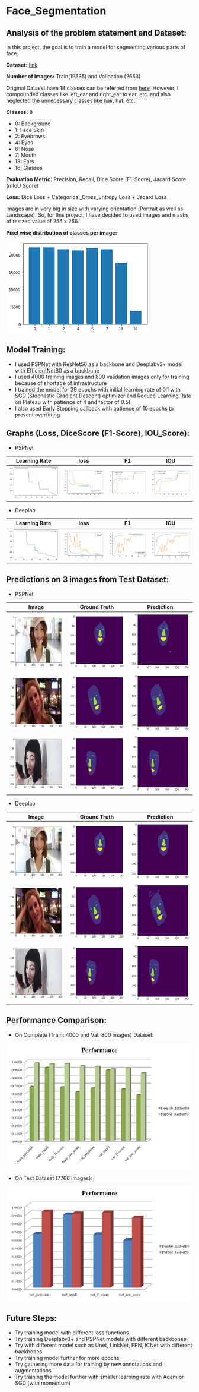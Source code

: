 # Face_Segmentation

## Analysis of the problem statement and Dataset:
In this project, the goal is to train a model for segmenting various parts of face.

**Dataset:** [link](https://www.kaggle.com/datasets/ashish2001/multiclass-face-segmentation)

**Number of Images:** Train(19535) and Validation (2653)

Original Dataset have 18 classes can be referred from [here](https://www.kaggle.com/datasets/ashish2001/512x512-face-parsing-segmentation-tfrecords), However, I compounded classes like left_ear and right_ear to ear, etc. and also neglected the unnecessary classes like hair, hat, etc. 

**Classes:** 8   
- 0: Background
- 1: Face Skin
- 2: Eyebrows
- 4: Eyes
- 6: Nose
- 7: Mouth
- 13: Ears
- 16: Glasses
  
**Evaluation Metric:** Precision, Recall, Dice Score (F1-Score), Jacard Score (mIoU Score)

**Loss:** Dice Loss + Categorical_Cross_Entropy Loss + Jacard Loss

Images are in very big in size with varying orientation (Portrait as well as Landscape). So, for this project, I have decided to used images and masks of resized
value of 256 x 256.

**Pixel wise distribution of classes per image:**

![Distribution of Dataset](https://github.com/tshr-d-dragon/Face_Segmentation/blob/main/Distribution%20of%20Dataset.png)

## Model Training:
- I used PSPNet with ResNet50 as a backbone and Deeplabv3+ model with EfficientNetB0 as a backbone
- I used 4000 training images and 800 validation images only for training because of shortage of infrastructure
- I trained the model for 39 epochs with initial learning rate of 0.1 with SGD (Stochastic Gradient Descent) optimizer and Reduce Learning Rate on Plateau with patience of 4 and factor of 0.5)
- I also used Early Stopping callback with patience of 10 epochs to prevent overfitting


## Graphs (Loss, DiceScore (F1-Score), IOU_Score):

- PSPNet

| Learning Rate | loss | F1 | IOU |
|:---:|:---:|:---:|:---:|
| ![LR](https://github.com/tshr-d-dragon/Face_Segmentation/blob/main/PSPNet_images/LR_PSPNet.png) | ![loss](https://github.com/tshr-d-dragon/Face_Segmentation/blob/main/PSPNet_images/loss_PSPNet.png) | ![F1](https://github.com/tshr-d-dragon/Face_Segmentation/blob/main/PSPNet_images/F1Score_PSPNet.png) | ![IOU](https://github.com/tshr-d-dragon/Face_Segmentation/blob/main/PSPNet_images/IOU_PSPNet.png) |

- Deeplab

| Learning Rate | loss | F1 | IOU |
|:---:|:---:|:---:|:---:|
| ![LR](https://github.com/tshr-d-dragon/Face_Segmentation/blob/main/Deeplab_images/LR_Deeplab.png) | ![loss](https://github.com/tshr-d-dragon/Face_Segmentation/blob/main/Deeplab_images/loss_Deeplab.png) | ![F1](https://github.com/tshr-d-dragon/Face_Segmentation/blob/main/Deeplab_images/F1Score_Deeplab.png) | ![IOU](https://github.com/tshr-d-dragon/Face_Segmentation/blob/main/Deeplab_images/IOU_Deeplab.png) |

## Predictions on 3 images from Test Dataset:

- PSPNet

| Image | Ground Truth | Prediction |
|---|---|---|
| ![1](https://github.com/tshr-d-dragon/Face_Segmentation/blob/main/PSPNet_images/test_10.png) | ![2](https://github.com/tshr-d-dragon/Face_Segmentation/blob/main/PSPNet_images/test_10_mask.png) | ![3](https://github.com/tshr-d-dragon/Face_Segmentation/blob/main/PSPNet_images/test_10_pred.png) |
| ![1](https://github.com/tshr-d-dragon/Face_Segmentation/blob/main/PSPNet_images/test_50.png) | ![2](https://github.com/tshr-d-dragon/Face_Segmentation/blob/main/PSPNet_images/test_50_mask.png) | ![3](https://github.com/tshr-d-dragon/Face_Segmentation/blob/main/PSPNet_images/test_50_pred.png) |
| ![1](https://github.com/tshr-d-dragon/Face_Segmentation/blob/main/PSPNet_images/test_100.png) | ![2](https://github.com/tshr-d-dragon/Face_Segmentation/blob/main/PSPNet_images/test_100_mask.png) | ![3](https://github.com/tshr-d-dragon/Face_Segmentation/blob/main/PSPNet_images/test_100_pred.png) |

- Deeplab

| Image | Ground Truth | Prediction |
|---|---|---|
| ![1](https://github.com/tshr-d-dragon/Face_Segmentation/blob/main/Deeplab_images/test_10.png) | ![2](https://github.com/tshr-d-dragon/Face_Segmentation/blob/main/Deeplab_images/test_10_mask.png) | ![3](https://github.com/tshr-d-dragon/Face_Segmentation/blob/main/Deeplab_images/test_10_pred.png) |
| ![1](https://github.com/tshr-d-dragon/Face_Segmentation/blob/main/Deeplab_images/test_50.png) | ![2](https://github.com/tshr-d-dragon/Face_Segmentation/blob/main/Deeplab_images/test_50_mask.png) | ![3](https://github.com/tshr-d-dragon/Face_Segmentation/blob/main/Deeplab_images/test_50_pred.png) |
| ![1](https://github.com/tshr-d-dragon/Face_Segmentation/blob/main/Deeplab_images/test_100.png) | ![2](https://github.com/tshr-d-dragon/Face_Segmentation/blob/main/Deeplab_images/test_100_mask.png) | ![3](https://github.com/tshr-d-dragon/Face_Segmentation/blob/main/Deeplab_images/test_100_pred.png) |

## Performance Comparison:

- On Complete (Train: 4000 and Val: 800 images) Dataset:

![TrainVal](https://github.com/tshr-d-dragon/Face_Segmentation/blob/main/Performance_TrainVal.png)


- On Test Dataset (7766 images):

![Test](https://github.com/tshr-d-dragon/Face_Segmentation/blob/main/Performance_Test.png)

## Future Steps:
-   Try training model with different loss functions
-   Try training Deeplabv3+ and PSPNet models with different backbones
-   Try with different model such as Unet, LinkNet, FPN, ICNet with different backbones
-   Try training model further for more epochs
-   Try gathering more data for training by new annotations and augmentations
-   Try training the model further with smaller learning rate with Adam or SGD (with momentum)
